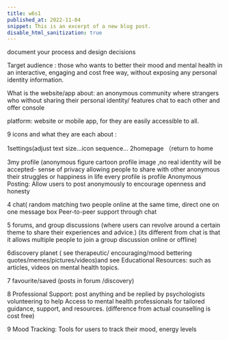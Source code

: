 ```yaml
---
title: w6s1
published_at: 2022-11-04
snippet: This is an excerpt of a new blog post.
disable_html_sanitization: true
---
```

document your process and design decisions

Target audience : 
those who wants to better their mood and mental health in an interactive, engaging and cost free way, without exposing any personal identity information. 


What is the website/app about:
an anonymous community where strangers who without sharing their personal identity/ features chat to each other and offer console 

platform: 
website or mobile app, for they are easily accessible to all.

9 icons and what they are each about :

1settings(adjust text size...icon sequence...
2homepage （return to home

3my profile (anonymous figure cartoon profile image ,no real identity will be accepted- sense of privacy allowing people to share with other anonymous their struggles or happiness in life
every profile is
profile 
 Anonymous Posting:
Allow users to post anonymously to encourage openness and honesty

4 chat( random matching two people online at the same time,   direct one on one message box
Peer-to-peer support through chat


5 forums, and group discussions (where users can revolve around a certain theme to share their experiences and advice.)
(its different from chat is that it allows multiple people to join a group discussion online or offline)


6discovery planet ( see therapeutic/ encouraging/mood bettering quotes/memes/pictures/videos)and see Educational Resources: such as  articles, videos on mental health topics.


7 favourite/saved (posts in forum /discovery)

8 Professional Support:
post anything and be replied by psychologists volunteering to help
Access to mental health professionals for tailored guidance, support, and resources.
(difference from actual counselling is cost free)


9 Mood Tracking:
Tools for users to track their mood, energy levels






